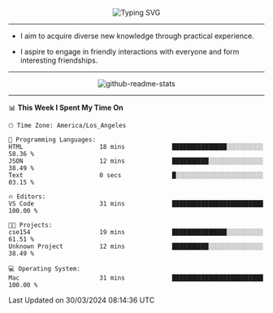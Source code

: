 <p align="center">
  <img src="https://readme-typing-svg.demolab.com?font=Fira+Code&weight=500&size=32&duration=2500&pause=1600&center=true&vCenter=true&random=false&width=1024&height=64&lines=Hi+there+%F0%9F%91%8B;I'm+delighted+you+could+make+it+here+%F0%9F%8E%89;I'm+Harry%2C+a+college+student+still+finding+my+way" alt="Typing SVG" />
</p>


---


- I aim to acquire diverse new knowledge through practical experience.

- I aspire to engage in friendly interactions with everyone and form interesting friendships.


---


<p align="center">
  <img src="https://github-readme-stats.vercel.app/api?username=Harry-Jing&show_icons=true" alt="github-readme-stats"/>
</p>


---

<!--START_SECTION:waka-->
📊 **This Week I Spent My Time On** 

```text
🕑︎ Time Zone: America/Los_Angeles

💬 Programming Languages: 
HTML                     18 mins             ███████████████░░░░░░░░░░   58.36 % 
JSON                     12 mins             ██████████░░░░░░░░░░░░░░░   38.49 % 
Text                     0 secs              █░░░░░░░░░░░░░░░░░░░░░░░░   03.15 % 

🔥 Editors: 
VS Code                  31 mins             █████████████████████████   100.00 % 

🐱‍💻 Projects: 
cse154                   19 mins             ███████████████░░░░░░░░░░   61.51 % 
Unknown Project          12 mins             ██████████░░░░░░░░░░░░░░░   38.49 % 

💻 Operating System: 
Mac                      31 mins             █████████████████████████   100.00 % 
```


 Last Updated on 30/03/2024 08:14:36 UTC
<!--END_SECTION:waka-->
